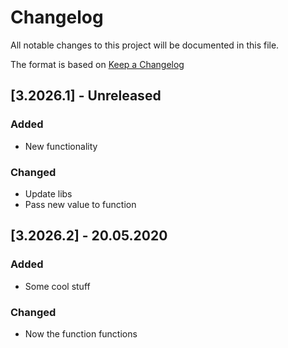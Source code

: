 # Changelog
All notable changes to this project will be documented in this file.

The format is based on [Keep a Changelog](http://keepachangelog.com/)

## [3.2026.1] - Unreleased

### Added
- New functionality

### Changed
- Update libs
- Pass new value to function

## [3.2026.2] - 20.05.2020

### Added
- Some cool stuff

### Changed
- Now the function functions
